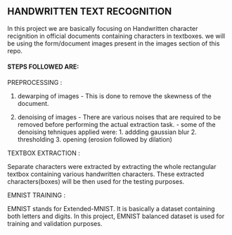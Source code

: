 ## HANDWRITTEN TEXT RECOGNITION

In this project we are basically focusing on Handwritten character recignition in official documents containing characters in textboxes.
we will be using the form/document images present in the images section of this repo.

#### STEPS FOLLOWED ARE:

PREPROCESSING : 

1. dewarping of images - This is done to remove the skewness of the document.

2. denoising of images - There are various noises that are required to be removed before performing the actual extraction task.
                       - some of the denoising tehniques applied were:
                       1. addding gaussian blur
                       2. thresholding
                       3. opening (erosion followed by dilation)
                       
TEXTBOX EXTRACTION :

Separate characters were extracted by extracting the whole rectangular textbox containing various handwritten characters.
These extracted characters(boxes) will be then used for the testing purposes.

EMNIST TRAINING :

EMNIST stands for Extended-MNIST. It is basically a dataset containing both letters and digits. In this project, EMNIST balanced dataset is used  for training and validation purposes.
